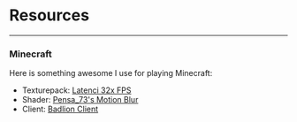 # Resources
---
### Minecraft
Here is something awesome I use for playing Minecraft:
- Texturepack: [Latenci 32x FPS](https://share.weiyun.com/5hkYW68)
- Shader: [Pensa_73's Motion Blur](https://share.weiyun.com/5IiDgHl)
- Client: [Badlion Client](https://www.badlion.net/download/client/latest)